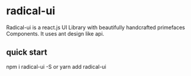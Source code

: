 # radical-ui
Radical-ui is a react.js UI Library with beautifully handcrafted primefaces Components. It uses ant design like api.

## quick start

npm i radical-ui -S or yarn add radical-ui

